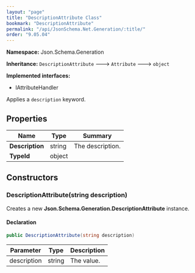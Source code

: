 ```yaml
---
layout: "page"
title: "DescriptionAttribute Class"
bookmark: "DescriptionAttribute"
permalink: "/api/JsonSchema.Net.Generation/:title/"
order: "9.05.04"
---
```

**Namespace:** Json.Schema.Generation

**Inheritance:**
`DescriptionAttribute`
 🡒 
`Attribute`
 🡒 
`object`

**Implemented interfaces:**

- IAttributeHandler

Applies a `description` keyword.

## Properties

| Name | Type | Summary |
|---|---|---|
| **Description** | string | The description. |
| **TypeId** | object |  |
## Constructors

### DescriptionAttribute(string description)

Creates a new **Json.Schema.Generation.DescriptionAttribute** instance.

#### Declaration

```c#
public DescriptionAttribute(string description)
```
| Parameter | Type | Description |
|---|---|---|
| description | string | The value. |

